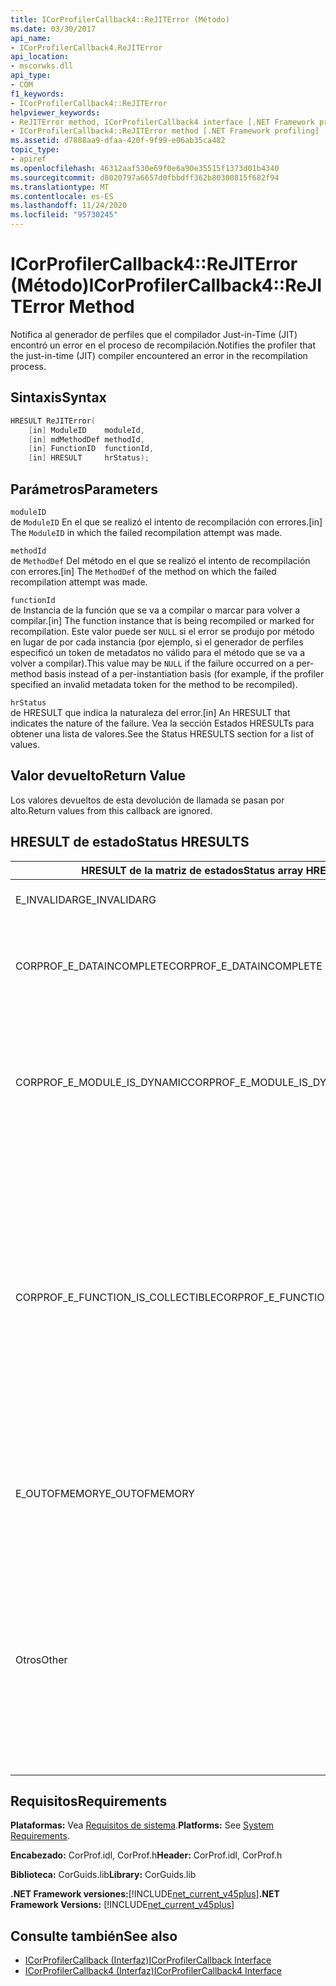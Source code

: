 ```yaml
---
title: ICorProfilerCallback4::ReJITError (Método)
ms.date: 03/30/2017
api_name:
- ICorProfilerCallback4.ReJITError
api_location:
- mscorwks.dll
api_type:
- COM
f1_keywords:
- ICorProfilerCallback4::ReJITError
helpviewer_keywords:
- ReJITError method, ICorProfilerCallback4 interface [.NET Framework profiling]
- ICorProfilerCallback4::ReJITError method [.NET Framework profiling]
ms.assetid: d7888aa9-dfaa-420f-9f99-e06ab35ca482
topic_type:
- apiref
ms.openlocfilehash: 46312aaf530e69f0e6a90e35515f1373d01b4340
ms.sourcegitcommit: d8020797a6657d0fbbdff362b80300815f682f94
ms.translationtype: MT
ms.contentlocale: es-ES
ms.lasthandoff: 11/24/2020
ms.locfileid: "95730245"
---
```

# <a name="icorprofilercallback4rejiterror-method"></a><span data-ttu-id="3f307-102">ICorProfilerCallback4::ReJITError (Método)</span><span class="sxs-lookup"><span data-stu-id="3f307-102">ICorProfilerCallback4::ReJITError Method</span></span>

<span data-ttu-id="3f307-103">Notifica al generador de perfiles que el compilador Just-in-Time (JIT) encontró un error en el proceso de recompilación.</span><span class="sxs-lookup"><span data-stu-id="3f307-103">Notifies the profiler that the just-in-time (JIT) compiler encountered an error in the recompilation process.</span></span>  
  
## <a name="syntax"></a><span data-ttu-id="3f307-104">Sintaxis</span><span class="sxs-lookup"><span data-stu-id="3f307-104">Syntax</span></span>  
  
```cpp  
HRESULT ReJITError(  
    [in] ModuleID    moduleId,  
    [in] mdMethodDef methodId,  
    [in] FunctionID  functionId,  
    [in] HRESULT     hrStatus);  
```  
  
## <a name="parameters"></a><span data-ttu-id="3f307-105">Parámetros</span><span class="sxs-lookup"><span data-stu-id="3f307-105">Parameters</span></span>  

 `moduleID`  
 <span data-ttu-id="3f307-106">de `ModuleID` En el que se realizó el intento de recompilación con errores.</span><span class="sxs-lookup"><span data-stu-id="3f307-106">[in] The `ModuleID` in which the failed recompilation attempt was made.</span></span>  
  
 `methodId`  
 <span data-ttu-id="3f307-107">de `MethodDef` Del método en el que se realizó el intento de recompilación con errores.</span><span class="sxs-lookup"><span data-stu-id="3f307-107">[in] The `MethodDef` of the method on which the failed recompilation attempt was made.</span></span>  
  
 `functionId`  
 <span data-ttu-id="3f307-108">de Instancia de la función que se va a compilar o marcar para volver a compilar.</span><span class="sxs-lookup"><span data-stu-id="3f307-108">[in] The function instance that is being recompiled or marked for recompilation.</span></span> <span data-ttu-id="3f307-109">Este valor puede ser `NULL` si el error se produjo por método en lugar de por cada instancia (por ejemplo, si el generador de perfiles especificó un token de metadatos no válido para el método que se va a volver a compilar).</span><span class="sxs-lookup"><span data-stu-id="3f307-109">This value may be `NULL` if the failure occurred on a per-method basis instead of a per-instantiation basis (for example, if the profiler specified an invalid metadata token for the method to be recompiled).</span></span>  
  
 `hrStatus`  
 <span data-ttu-id="3f307-110">de HRESULT que indica la naturaleza del error.</span><span class="sxs-lookup"><span data-stu-id="3f307-110">[in] An HRESULT that indicates the nature of the failure.</span></span> <span data-ttu-id="3f307-111">Vea la sección Estados HRESULTs para obtener una lista de valores.</span><span class="sxs-lookup"><span data-stu-id="3f307-111">See the Status HRESULTS section for a list of values.</span></span>  
  
## <a name="return-value"></a><span data-ttu-id="3f307-112">Valor devuelto</span><span class="sxs-lookup"><span data-stu-id="3f307-112">Return Value</span></span>  

 <span data-ttu-id="3f307-113">Los valores devueltos de esta devolución de llamada se pasan por alto.</span><span class="sxs-lookup"><span data-stu-id="3f307-113">Return values from this callback are ignored.</span></span>  
  
## <a name="status-hresults"></a><span data-ttu-id="3f307-114">HRESULT de estado</span><span class="sxs-lookup"><span data-stu-id="3f307-114">Status HRESULTS</span></span>  
  
|<span data-ttu-id="3f307-115">HRESULT de la matriz de estados</span><span class="sxs-lookup"><span data-stu-id="3f307-115">Status array HRESULT</span></span>|<span data-ttu-id="3f307-116">Descripción</span><span class="sxs-lookup"><span data-stu-id="3f307-116">Description</span></span>|  
|--------------------------|-----------------|  
|<span data-ttu-id="3f307-117">E_INVALIDARG</span><span class="sxs-lookup"><span data-stu-id="3f307-117">E_INVALIDARG</span></span>|<span data-ttu-id="3f307-118">El `moduleID` `methodDef` token o es `NULL` .</span><span class="sxs-lookup"><span data-stu-id="3f307-118">The `moduleID` or `methodDef` token is `NULL`.</span></span>|  
|<span data-ttu-id="3f307-119">CORPROF_E_DATAINCOMPLETE</span><span class="sxs-lookup"><span data-stu-id="3f307-119">CORPROF_E_DATAINCOMPLETE</span></span>|<span data-ttu-id="3f307-120">El módulo no está totalmente cargado aún o está en proceso de descarga.</span><span class="sxs-lookup"><span data-stu-id="3f307-120">The module is not fully loaded yet, or it is in the process of being unloaded.</span></span>|  
|<span data-ttu-id="3f307-121">CORPROF_E_MODULE_IS_DYNAMIC</span><span class="sxs-lookup"><span data-stu-id="3f307-121">CORPROF_E_MODULE_IS_DYNAMIC</span></span>|<span data-ttu-id="3f307-122">El módulo especificado se generó dinámicamente (por ejemplo, por `Reflection.Emit` ) y, por lo tanto, este método no lo admite.</span><span class="sxs-lookup"><span data-stu-id="3f307-122">The specified module was dynamically generated (for example, by `Reflection.Emit`), and is thus not supported by this method.</span></span>|  
|<span data-ttu-id="3f307-123">CORPROF_E_FUNCTION_IS_COLLECTIBLE</span><span class="sxs-lookup"><span data-stu-id="3f307-123">CORPROF_E_FUNCTION_IS_COLLECTIBLE</span></span>|<span data-ttu-id="3f307-124">Se crea una instancia del método en un ensamblado recopilable y, por tanto, no se puede volver a compilar.</span><span class="sxs-lookup"><span data-stu-id="3f307-124">The method is instantiated into a collectible assembly, and is therefore not able to be recompiled.</span></span> <span data-ttu-id="3f307-125">Tenga en cuenta que se pueden crear instancias de los tipos y las funciones definidos en un contexto de reflexión no (por ejemplo, `List<MyCollectibleStruct>` ) en un ensamblado recopilable.</span><span class="sxs-lookup"><span data-stu-id="3f307-125">Note that types and functions defined in a non-reflection context (for example, `List<MyCollectibleStruct>`) can be instantiated into a collectible assembly.</span></span>|  
|<span data-ttu-id="3f307-126">E_OUTOFMEMORY</span><span class="sxs-lookup"><span data-stu-id="3f307-126">E_OUTOFMEMORY</span></span>|<span data-ttu-id="3f307-127">El CLR se quedó sin memoria al intentar marcar el método especificado para la recompilación JIT.</span><span class="sxs-lookup"><span data-stu-id="3f307-127">The CLR ran out of memory while trying to mark the specified method for JIT recompilation.</span></span>|  
|<span data-ttu-id="3f307-128">Otros</span><span class="sxs-lookup"><span data-stu-id="3f307-128">Other</span></span>|<span data-ttu-id="3f307-129">El sistema operativo devolvió un error fuera del control del CLR.</span><span class="sxs-lookup"><span data-stu-id="3f307-129">The operating system returned a failure outside the control of the CLR.</span></span> <span data-ttu-id="3f307-130">Por ejemplo, si se produce un error en una llamada del sistema para cambiar la protección de acceso de una página de memoria, se muestra el error del sistema operativo.</span><span class="sxs-lookup"><span data-stu-id="3f307-130">For example, if a system call to change the access protection of a page of memory fails, the operating system error is displayed.</span></span>|  
  
## <a name="requirements"></a><span data-ttu-id="3f307-131">Requisitos</span><span class="sxs-lookup"><span data-stu-id="3f307-131">Requirements</span></span>  

 <span data-ttu-id="3f307-132">**Plataformas:** Vea [Requisitos de sistema](../../get-started/system-requirements.md).</span><span class="sxs-lookup"><span data-stu-id="3f307-132">**Platforms:** See [System Requirements](../../get-started/system-requirements.md).</span></span>  
  
 <span data-ttu-id="3f307-133">**Encabezado:** CorProf.idl, CorProf.h</span><span class="sxs-lookup"><span data-stu-id="3f307-133">**Header:** CorProf.idl, CorProf.h</span></span>  
  
 <span data-ttu-id="3f307-134">**Biblioteca:** CorGuids.lib</span><span class="sxs-lookup"><span data-stu-id="3f307-134">**Library:** CorGuids.lib</span></span>  
  
 <span data-ttu-id="3f307-135">**.NET Framework versiones:**[!INCLUDE[net_current_v45plus](../../../../includes/net-current-v45plus-md.md)]</span><span class="sxs-lookup"><span data-stu-id="3f307-135">**.NET Framework Versions:** [!INCLUDE[net_current_v45plus](../../../../includes/net-current-v45plus-md.md)]</span></span>  
  
## <a name="see-also"></a><span data-ttu-id="3f307-136">Consulte también</span><span class="sxs-lookup"><span data-stu-id="3f307-136">See also</span></span>

- [<span data-ttu-id="3f307-137">ICorProfilerCallback (Interfaz)</span><span class="sxs-lookup"><span data-stu-id="3f307-137">ICorProfilerCallback Interface</span></span>](icorprofilercallback-interface.md)
- [<span data-ttu-id="3f307-138">ICorProfilerCallback4 (Interfaz)</span><span class="sxs-lookup"><span data-stu-id="3f307-138">ICorProfilerCallback4 Interface</span></span>](icorprofilercallback4-interface.md)
